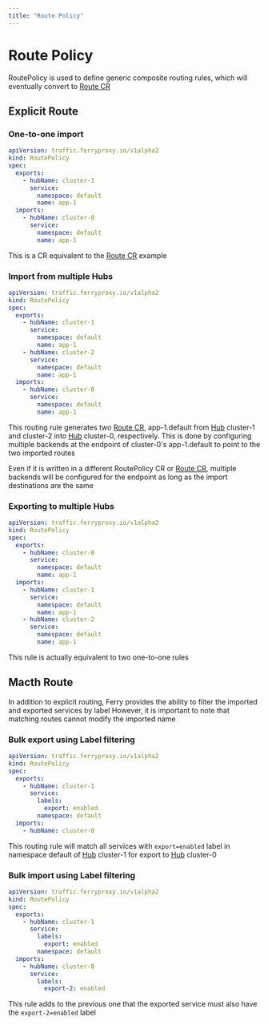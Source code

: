 ```yaml
---
title: "Route Policy"
---
```


# Route Policy

RoutePolicy is used to define generic composite routing rules, which will eventually convert to [Route CR][1]

## Explicit Route
### One-to-one import

``` yaml
apiVersion: traffic.ferryproxy.io/v1alpha2
kind: RoutePolicy
spec:
  exports:
    - hubName: cluster-1
      service:
        namespace: default
        name: app-1
  imports:
    - hubName: cluster-0
      service:
        namespace: default
        name: app-1
```
This is a CR equivalent to the [Route CR][1] example

### Import from multiple Hubs

``` yaml
apiVersion: traffic.ferryproxy.io/v1alpha2
kind: RoutePolicy
spec:
  exports:
    - hubName: cluster-1
      service:
        namespace: default
        name: app-1
    - hubName: cluster-2
      service:
        namespace: default
        name: app-1
  imports:
    - hubName: cluster-0
      service:
        namespace: default
        name: app-1
```

This routing rule generates two [Route CR][1], 
app-1.default from [Hub][2] cluster-1 and cluster-2 into [Hub][2] cluster-0, respectively. 
This is done by configuring multiple backends at the endpoint of cluster-0's app-1.default to point to the two imported routes

Even if it is written in a different RoutePolicy CR or [Route CR][1], multiple backends will be configured for the endpoint as long as the import destinations are the same

### Exporting to multiple Hubs

``` yaml
apiVersion: traffic.ferryproxy.io/v1alpha2
kind: RoutePolicy
spec:
  exports:
    - hubName: cluster-0
      service:
        namespace: default
        name: app-1
  imports:
    - hubName: cluster-1
      service:
        namespace: default
        name: app-1
    - hubName: cluster-2
      service:
        namespace: default
        name: app-1
```

This rule is actually equivalent to two one-to-one rules

## Macth Route

In addition to explicit routing, Ferry provides the ability to filter the imported and exported services by label
However, it is important to note that matching routes cannot modify the imported name

### Bulk export using Label filtering
``` yaml
apiVersion: traffic.ferryproxy.io/v1alpha2
kind: RoutePolicy
spec:
  exports:
    - hubName: cluster-1
      service:
        labels:
          export: enabled
        namespace: default
  imports:
    - hubName: cluster-0
```

This routing rule will match all services with `export=enabled` label in namespace default of [Hub][2] cluster-1 for export to [Hub][2] cluster-0

### Bulk import using Label filtering
``` yaml
apiVersion: traffic.ferryproxy.io/v1alpha2
kind: RoutePolicy
spec:
  exports:
    - hubName: cluster-1
      service:
        labels:
          export: enabled
        namespace: default
  imports:
    - hubName: cluster-0
      service:
        labels:
          export-2: enabled
```

This rule adds to the previous one that the exported service must also have the `export-2=enabled` label

[1]: ./route
[2]: ./hub